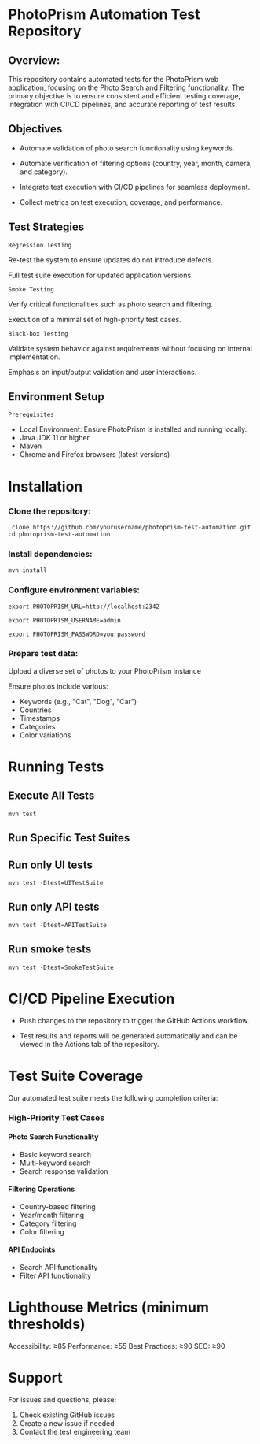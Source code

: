 # PhotoPrism Automation Test Repository

## Overview:

This repository contains automated tests for the PhotoPrism web application, focusing on the Photo Search and Filtering functionality. The primary objective is to ensure consistent and efficient testing coverage, integration with CI/CD pipelines, and accurate reporting of test results.


## Objectives

* Automate validation of photo search functionality using keywords.

* Automate verification of filtering options (country, year, month, camera, and category).

* Integrate test execution with CI/CD pipelines for seamless deployment.

* Collect metrics on test execution, coverage, and performance.

## Test Strategies

`Regression Testing`

Re-test the system to ensure updates do not introduce defects.

Full test suite execution for updated application versions.

`Smoke Testing`

Verify critical functionalities such as photo search and filtering.

Execution of a minimal set of high-priority test cases.

`Black-box Testing`

Validate system behavior against requirements without focusing on internal implementation.

Emphasis on input/output validation and user interactions.

## Environment Setup

`Prerequisites`
* Local Environment: Ensure PhotoPrism is installed and running locally.
* Java JDK 11 or higher
* Maven
* Chrome and Firefox browsers (latest versions)


# Installation

### Clone the repository:

` clone https://github.com/yourusername/photoprism-test-automation.git
cd photoprism-test-automation`

### Install dependencies:

` mvn install `

### Configure environment variables:

`export PHOTOPRISM_URL=http://localhost:2342`

`export PHOTOPRISM_USERNAME=admin`

`export PHOTOPRISM_PASSWORD=yourpassword`

### Prepare test data:

Upload a diverse set of photos to your PhotoPrism instance

 Ensure photos include various:

* Keywords (e.g., "Cat", "Dog", "Car")
* Countries
* Timestamps
* Categories
* Color variations



# Running Tests

## Execute All Tests

`mvn test`

## Run Specific Test Suites

## Run only UI tests

`mvn test -Dtest=UITestSuite`

## Run only API tests

`mvn test -Dtest=APITestSuite`

## Run smoke tests

`mvn test -Dtest=SmokeTestSuite`


# CI/CD Pipeline Execution

* Push changes to the repository to trigger the GitHub Actions workflow.

* Test results and reports will be generated automatically and can be viewed in the Actions tab of the repository.



# Test Suite Coverage

Our automated test suite meets the following completion criteria:

### High-Priority Test Cases

#### Photo Search Functionality

* Basic keyword search
* Multi-keyword search
* Search response validation


#### Filtering Operations

* Country-based filtering
* Year/month filtering
* Category filtering
* Color filtering 

#### API Endpoints

* Search API functionality
* Filter API functionality



# Lighthouse Metrics (minimum thresholds)


Accessibility: ≥85
Performance: ≥55
Best Practices: ≥90
SEO: ≥90

# Support

For issues and questions, please:
1. Check existing GitHub issues
2. Create a new issue if needed
3. Contact the test engineering team